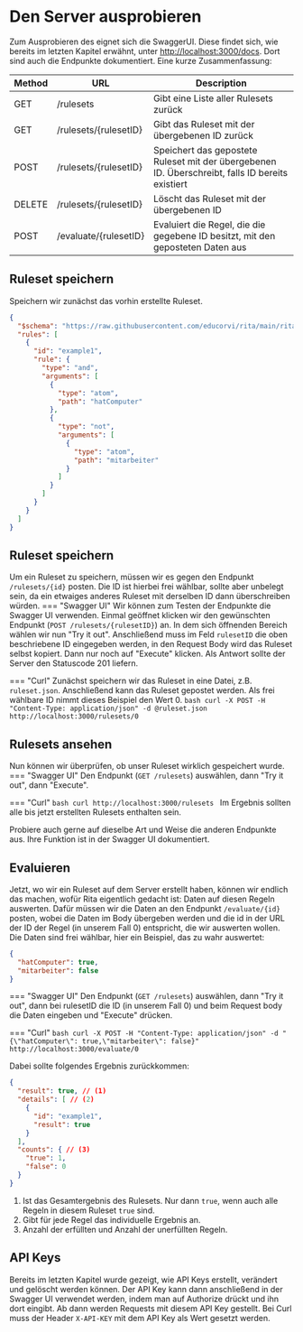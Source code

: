 # Den Server ausprobieren
Zum Ausprobieren des eignet sich die SwaggerUI. Diese findet sich, wie bereits im letzten Kapitel erwähnt, unter [http://localhost:3000/docs](http://localhost:3000/docs). Dort sind auch die Endpunkte dokumentiert. Eine kurze Zusammenfassung:

| Method | URL                   | Description                                                                                      |
|--------|-----------------------|--------------------------------------------------------------------------------------------------|
| GET    | /rulesets             | Gibt eine Liste aller Rulesets zurück                                                            |
| GET    | /rulesets/{rulesetID} | Gibt das Ruleset mit der übergebenen ID zurück                                                   |
| POST   | /rulesets/{rulesetID} | Speichert das gepostete Ruleset mit der übergebenen ID. Überschreibt, falls ID bereits existiert |
| DELETE | /rulesets/{rulesetID} | Löscht das Ruleset mit der übergebenen ID                                                        |
| POST   | /evaluate/{rulesetID} | Evaluiert die Regel, die die gegebene ID besitzt, mit den geposteten Daten aus                   |

## Ruleset speichern
Speichern wir zunächst das vorhin erstellte Ruleset.
```json
{
  "$schema": "https://raw.githubusercontent.com/educorvi/rita/main/rita-core/src/schema/schema.json",
  "rules": [
    {
      "id": "example1",
      "rule": {
        "type": "and",
        "arguments": [
          {
            "type": "atom",
            "path": "hatComputer"
          },
          {
            "type": "not",
            "arguments": [
              {
                "type": "atom",
                "path": "mitarbeiter"
              }
            ]
          }
        ]
      }
    }
  ]
}
```

## Ruleset speichern
Um ein Ruleset zu speichern, müssen wir es gegen den Endpunkt `/rulesets/{id}` posten. Die ID ist hierbei frei wählbar, sollte aber unbelegt sein, da ein etwaiges anderes Ruleset mit derselben ID dann überschreiben würden.
=== "Swagger UI"
    Wir können zum Testen der Endpunkte die Swagger UI verwenden. Einmal geöffnet klicken wir den gewünschten Endpunkt (`POST /rulesets/{rulesetID}`) an. In dem sich öffnenden Bereich wählen wir nun "Try it out". Anschließend muss im Feld `rulesetID` die oben beschriebene ID eingegeben werden, in den Request Body wird das Ruleset selbst kopiert. Dann nur noch auf "Execute" klicken. Als Antwort sollte der Server den Statuscode 201 liefern.

=== "Curl"
    Zunächst speichern wir das Ruleset in eine Datei, z.B. `ruleset.json`. Anschließend kann das Ruleset gepostet werden. Als frei wählbare ID nimmt dieses Beispiel den Wert 0.
    ```bash
    curl -X POST -H "Content-Type: application/json" -d @ruleset.json http://localhost:3000/rulesets/0
    ```

## Rulesets ansehen
Nun können wir überprüfen, ob unser Ruleset wirklich gespeichert wurde.
=== "Swagger UI"
    Den Endpunkt (`GET /rulesets`) auswählen, dann "Try it out", dann "Execute". 

=== "Curl"
    ```bash
    curl http://localhost:3000/rulesets
    ```
Im Ergebnis sollten alle bis jetzt erstellten Rulesets enthalten sein.

Probiere auch gerne auf dieselbe Art und Weise die anderen Endpunkte aus. Ihre Funktion ist in der Swagger UI dokumentiert.

## Evaluieren
Jetzt, wo wir ein Ruleset auf dem Server erstellt haben, können wir endlich das machen, wofür Rita eigentlich gedacht ist: Daten auf diesen Regeln auswerten. Dafür müssen wir die Daten an den Endpunkt `/evaluate/{id}` posten, wobei die Daten im Body übergeben werden und die id in der URL der ID der Regel (in unserem Fall 0) entspricht, die wir auswerten wollen.
Die Daten sind frei wählbar, hier ein Beispiel, das zu wahr auswertet:

```json
{
  "hatComputer": true,
  "mitarbeiter": false
}
```
=== "Swagger UI"
    Den Endpunkt (`GET /rulesets`) auswählen, dann "Try it out", dann bei rulesetID die ID (in unserem Fall 0) und beim Request body die Daten eingeben und "Execute" drücken. 

=== "Curl"
    ```bash
    curl -X POST -H "Content-Type: application/json" -d "{\"hatComputer\": true,\"mitarbeiter\": false}" http://localhost:3000/evaluate/0
    ```

Dabei sollte folgendes Ergebnis zurückkommen:
```json
{
  "result": true, // (1)
  "details": [ // (2)
    {
      "id": "example1",
      "result": true
    }
  ],
  "counts": { // (3)
    "true": 1,
    "false": 0
  }
}
```

1. Ist das Gesamtergebnis des Rulesets. Nur dann `true`, wenn auch alle Regeln in diesem Ruleset `true` sind.
2. Gibt für jede Regel das individuelle Ergebnis an.
3. Anzahl der erfüllten und Anzahl der unerfüllten Regeln.

## API Keys
Bereits im letzten Kapitel wurde gezeigt, wie API Keys erstellt, verändert und gelöscht werden können. Der API Key kann dann anschließend in der Swagger UI verwendet werden, indem man auf Authorize drückt und ihn dort eingibt. Ab dann werden Requests mit diesem API Key gestellt. Bei Curl muss der Header `X-API-KEY` mit dem API Key als Wert gesetzt werden.
